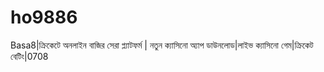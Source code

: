 # ho9886
Basa8|ক্রিকেটে অনলাইন বাজির সেরা প্ল্যাটফর্ম | নতুন ক্যাসিনো অ্যাপ ডাউনলোড|লাইভ ক্যাসিনো গেম|ক্রিকেট বেটিং|0708
